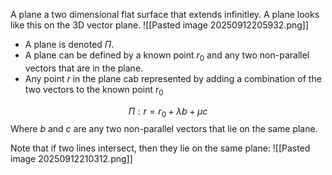 A plane a two dimensional flat surface that extends infinitley. A plane looks like this on the 3D vector plane. ![[Pasted image 20250912205932.png]]
- A plane is denoted $\Pi$. 
- A plane can be defined by a known point $r_{0}$ and any two non-parallel vectors that are in the plane.
- Any point $r$ in the plane cab represented by adding a combination of the two vectors to the known point $r_{0}$

$$
\Pi:r=r_{0}+\lambda b+\mu c
$$
Where $b$ and $c$ are any two non-parallel vectors that lie on the same plane.

Note that if two lines intersect, then they lie on the same plane:
![[Pasted image 20250912210312.png]]
